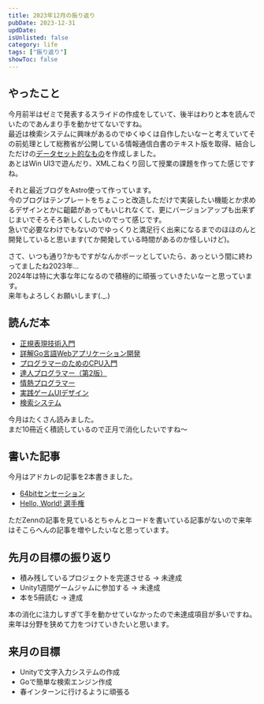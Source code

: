 ```yaml
---
title: 2023年12月の振り返り
pubDate: 2023-12-31
updDate: 
isUnlisted: false
category: life
tags: ["振り返り"]
showToc: false
---
```


## やったこと

今月前半はゼミで発表するスライドの作成をしていて、後半はわりと本を読んでいたのであんまり手を動かせてないですね。  
最近は検索システムに興味があるのでゆくゆくは自作したいなーと考えていてその前処理として総務省が公開している情報通信白書のテキスト版を取得、結合しただけの[データセット的なもの](https://github.com/yashikota/ict-white-paper-datasets)を作成しました。  
あとはWin UI3で遊んだり、XMLこねくり回して授業の課題を作ってた感じですね。  

それと最近ブログをAstro使って作っています。  
今のブログはテンプレートをちょこっと改造しただけで実装したい機能とか求めるデザインとかに齟齬があってもいじれなくて、更にバージョンアップも出来ずじまいでそろそろ新しくしたいのでって感じです。  
急いで必要なわけでもないのでゆっくりと満足行く出来になるまでのほほのんと開発していると思います(てか開発している時間があるのか怪しいけど)。  

さて、いつも通り?かもですがなんかボーッとしていたら、あっという間に終わってましたね2023年…  
2024年は特に大事な年になるので積極的に頑張っていきたいなーと思っています。  
来年もよろしくお願いします(._.)  

## 読んだ本

- [正規表現技術入門](https://gihyo.jp/book/2015/978-4-7741-7270-5)
- [詳解Go言語Webアプリケーション開発](https://www.c-r.com/book/detail/1462)
- [プログラマーのためのCPU入門](https://www.lambdanote.com/products/cpu)
- [達人プログラマー（第2版）](https://www.ohmsha.co.jp/book/9784274226298)
- [情熱プログラマー](https://shop.ohmsha.co.jp/shopdetail/000000001848)
- [実践ゲームUIデザイン](https://www.shoeisha.co.jp/book/detail/9784798171821)
- [検索システム](https://www.lambdanote.com/products/ir-system)

今月はたくさん読みました。  
まだ10冊近く積読しているので正月で消化したいですね～  

## 書いた記事

今月はアドカレの記事を2本書きました。  

- [64bitセンセーション](https://yashikota.com/blog/64bit-sensation)
- [Hello, World! 選手権](https://zenn.dev/yashikota/articles/f35a74ee65fd5b)

ただZennの記事を見ているとちゃんとコードを書いている記事がないので来年はそこらへんの記事を増やしたいなと思っています。  

## 先月の目標の振り返り

- 積み残しているプロジェクトを完遂させる → 未達成
- Unity1週間ゲームジャムに参加する → 未達成
- 本を5冊読む → 達成

本の消化に注力しすぎて手を動かせていなかったので未達成項目が多いですね。  
来年は分野を狭めて力をつけていきたいと思います。  

## 来月の目標

- Unityで文字入力システムの作成
- Goで簡単な検索エンジン作成
- 春インターンに行けるように頑張る
